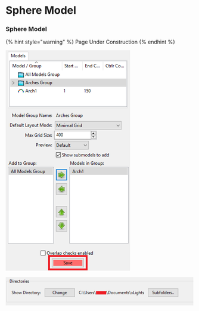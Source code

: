# Sphere Model

### Sphere Model

{% hint style="warning" %}
Page Under Construction
{% endhint %}

![](../../../.gitbook/assets/image%20%28325%29.png)

![](../../../.gitbook/assets/image%20%28654%29.png)

